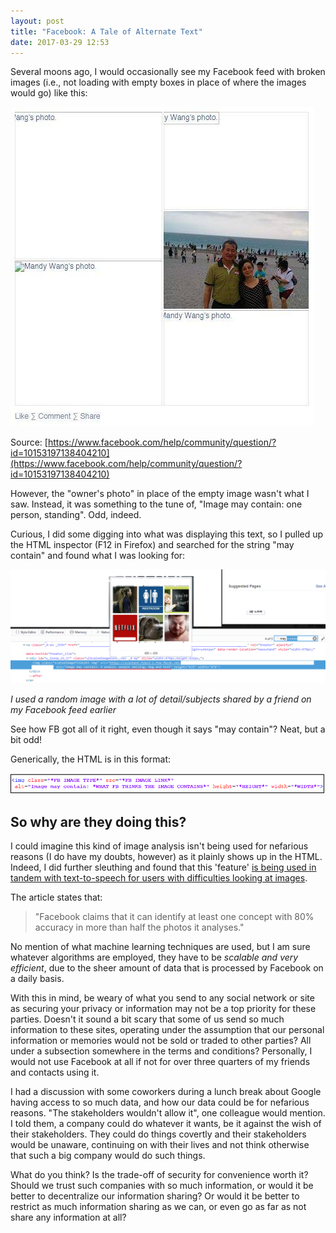 ```yaml
---
layout: post
title: "Facebook: A Tale of Alternate Text"
date: 2017-03-29 12:53
---
```


Several moons ago, I would occasionally see my Facebook feed with broken images (i.e., not loading with empty boxes in place of where the images would go) like this:



![Example image](/assets/fbexample.png)


Source: [https://www.facebook.com/help/community/question/?id=10153197138404210](https://www.facebook.com/help/community/question/?id=10153197138404210)

However, the "owner's photo" in place of the empty image wasn't what I saw. Instead, it was something to the tune of, "Image may contain: one person, standing". Odd, indeed.

Curious, I did some digging into what was displaying this text, so I pulled up the HTML inspector (F12 in Firefox) and searched for the string "may contain" and found what I was looking for:



![Neat, but a bit peculiar](/assets/alt%20text.png)

*I used a random image with a lot of detail/subjects shared by a friend on my Facebook feed earlier*

See how FB got all of it right, even though it says "may contain"? Neat, but a bit odd!

Generically, the HTML is in this format:


![HTML](/assets/fb%20html.png)


<h2> So why are they doing this? </h2> 

I could imagine this kind of image analysis isn't being used for nefarious reasons (I do have my doubts, however) as it plainly shows up in the HTML. Indeed, I did further sleuthing and found that this 'feature' [is being used in tandem with text-to-speech for users with difficulties looking at images](https://www.theguardian.com/technology/shortcuts/2016/apr/10/image-may-contain-cat-now-facebook-can-talk-you-through-your-photos "The future is here").

The article states that: 
> "Facebook claims that it can identify at least one concept with 80% accuracy in more than half the photos it analyses."

No mention of what machine learning techniques are used, but I am sure whatever algorithms are employed, they have to be *scalable and very efficient*, due to the sheer amount of data that is processed by Facebook on a daily basis.

With this in mind, be weary of what you send to any social network or site as securing your privacy or information may not be a top priority for these parties. Doesn't it sound a bit scary that some of us send so much information to these sites, operating under the assumption that our personal information or memories would not be sold or traded to other parties? All under a subsection somewhere in the terms and conditions? Personally, I would not use Facebook at all if not for over three quarters of my friends and contacts using it.

I had a discussion with some coworkers during a lunch break about Google having access to so much data, and how our data could be for nefarious reasons. "The stakeholders wouldn't allow it", one colleague would mention. I told them, a company could do whatever it wants, be it against the wish of their stakeholders. They could do things covertly and their stakeholders would be unaware, continuing on with their lives and not think otherwise that such a big company would do such things.

What do you think? Is the trade-off of security for convenience worth it? Should we trust such companies with so much information, or would it be better to decentralize our information sharing? Or would it be better to restrict as much information sharing as we can, or even go as far as not share any information at all?


